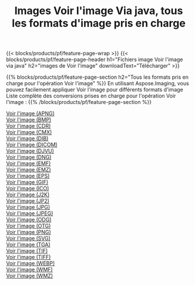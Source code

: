 ﻿---
title: Images Voir l'image Via java, tous les formats d'image pris en charge 
weight: 3920
url: /fr/java/viewer 
lang: fr
langdirlevel: 2
locales: zh-hans,ja,it,ru,de,es,fr,nl,id,lt,pl,pt,vi,tr,ko,zh-hant,ar,hi,th,sv,cs,uk,he
description: En utilisant Aspose.Imaging, vous pouvez facilement Voir l'image images Via java
---

{{< blocks/products/pf/feature-page-wrap >}}
{{< blocks/products/pf/feature-page-header h1="Fichiers image Voir l'image via java" h2="images de Voir l'image" downloadText="Télécharger" >}}


{{% blocks/products/pf/feature-page-section  h2="Tous les formats pris en charge pour l'opération Voir l'image" %}}
En utilisant Aspose.Imaging, vous pouvez facilement appliquer Voir l'image pour différents formats d'image
<br/>
Liste complète des conversions prises en charge pour l'opération Voir l'image :
{{% /blocks/products/pf/feature-page-section %}}
<div class="container-fluid productfamilypage bg-gray">
    <div class="convertypes bg-gray agp-content section">
        <div class="container">
		<div class="row other-converters">
		    <div class='col-md-2 other-converter remove-lp remove-rp'><a href="/imaging/fr/java/viewer/apng" >Voir l'image (APNG)</a></div><div class='col-md-2 other-converter remove-lp remove-rp'><a href="/imaging/fr/java/viewer/bmp" >Voir l'image (BMP)</a></div><div class='col-md-2 other-converter remove-lp remove-rp'><a href="/imaging/fr/java/viewer/cdr" >Voir l'image (CDR)</a></div><div class='col-md-2 other-converter remove-lp remove-rp'><a href="/imaging/fr/java/viewer/cmx" >Voir l'image (CMX)</a></div><div class='col-md-2 other-converter remove-lp remove-rp'><a href="/imaging/fr/java/viewer/dib" >Voir l'image (DIB)</a></div><div class='col-md-2 other-converter remove-lp remove-rp'><a href="/imaging/fr/java/viewer/dicom" >Voir l'image (DICOM)</a></div><div class='col-md-2 other-converter remove-lp remove-rp'><a href="/imaging/fr/java/viewer/djvu" >Voir l'image (DJVU)</a></div><div class='col-md-2 other-converter remove-lp remove-rp'><a href="/imaging/fr/java/viewer/dng" >Voir l'image (DNG)</a></div><div class='col-md-2 other-converter remove-lp remove-rp'><a href="/imaging/fr/java/viewer/emf" >Voir l'image (EMF)</a></div><div class='col-md-2 other-converter remove-lp remove-rp'><a href="/imaging/fr/java/viewer/emz" >Voir l'image (EMZ)</a></div><div class='col-md-2 other-converter remove-lp remove-rp'><a href="/imaging/fr/java/viewer/eps" >Voir l'image (EPS)</a></div><div class='col-md-2 other-converter remove-lp remove-rp'><a href="/imaging/fr/java/viewer/gif" >Voir l'image (GIF)</a></div><div class='col-md-2 other-converter remove-lp remove-rp'><a href="/imaging/fr/java/viewer/ico" >Voir l'image (ICO)</a></div><div class='col-md-2 other-converter remove-lp remove-rp'><a href="/imaging/fr/java/viewer/j2k" >Voir l'image (J2K)</a></div><div class='col-md-2 other-converter remove-lp remove-rp'><a href="/imaging/fr/java/viewer/jp2" >Voir l'image (JP2)</a></div><div class='col-md-2 other-converter remove-lp remove-rp'><a href="/imaging/fr/java/viewer/jpg" >Voir l'image (JPG)</a></div><div class='col-md-2 other-converter remove-lp remove-rp'><a href="/imaging/fr/java/viewer/jpeg" >Voir l'image (JPEG)</a></div><div class='col-md-2 other-converter remove-lp remove-rp'><a href="/imaging/fr/java/viewer/odg" >Voir l'image (ODG)</a></div><div class='col-md-2 other-converter remove-lp remove-rp'><a href="/imaging/fr/java/viewer/otg" >Voir l'image (OTG)</a></div><div class='col-md-2 other-converter remove-lp remove-rp'><a href="/imaging/fr/java/viewer/png" >Voir l'image (PNG)</a></div><div class='col-md-2 other-converter remove-lp remove-rp'><a href="/imaging/fr/java/viewer/svg" >Voir l'image (SVG)</a></div><div class='col-md-2 other-converter remove-lp remove-rp'><a href="/imaging/fr/java/viewer/tga" >Voir l'image (TGA)</a></div><div class='col-md-2 other-converter remove-lp remove-rp'><a href="/imaging/fr/java/viewer/tif" >Voir l'image (TIF)</a></div><div class='col-md-2 other-converter remove-lp remove-rp'><a href="/imaging/fr/java/viewer/tiff" >Voir l'image (TIFF)</a></div><div class='col-md-2 other-converter remove-lp remove-rp'><a href="/imaging/fr/java/viewer/webp" >Voir l'image (WEBP)</a></div><div class='col-md-2 other-converter remove-lp remove-rp'><a href="/imaging/fr/java/viewer/wmf" >Voir l'image (WMF)</a></div><div class='col-md-2 other-converter remove-lp remove-rp'><a href="/imaging/fr/java/viewer/wmz" >Voir l'image (WMZ)</a></div>
                </div>
        </div>
    </div>
</div>
<br/>
